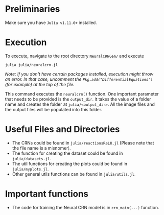# Preliminaries 

Make sure you have `Julia v1.11.0+` installed. 

# Execution

To execute, navigate to the root directory `NeuralCRNGen/` and execute

```
julia julia/neuralcrn.jl
```

_Note: If you don't have certain packages installed, execution might throw an error. In that case, uncomment the `Pkg.add("DifferentialEquations")` (for example) at the top of the file._

This command executes the `neuralcrn()` function. One important parameter that needs to be provided is the `output_dir`. It takes the value of a  folder name and creates the folder at `julia/<output_dir>`. All the image files and the output files will be populated into this folder. 

# Useful Files and Directories

- The CRNs could be found in `julia/reactionsReLU.jl` (Please note that the file name is a misnomer).
- The function for creating the dataset could be found in `julia/datasets.jl`.
- The util functions for creating the plots could be found in `julia/myplots.jl`.
- Other general utils functions can be found in `julia/utils.jl`.

# Important functions

- The code for training the Neural CRN model is in `crn_main(...)` function. 
